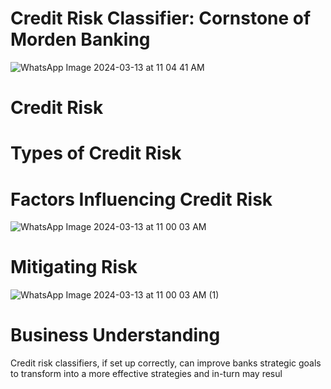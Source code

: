 # Credit Risk Classifier: Cornstone of Morden Banking

![WhatsApp Image 2024-03-13 at 11 04 41 AM](https://github.com/georgembugua00/credit_risk_classifier/assets/151632200/36c695a3-8cb6-4605-beee-1f1fd51549e6)
# Credit Risk

# Types of Credit Risk

# Factors Influencing Credit Risk

![WhatsApp Image 2024-03-13 at 11 00 03 AM](https://github.com/georgembugua00/credit_risk_classifier/assets/151632200/46444d8f-14a1-49b4-be94-29f794aa8df3)

# Mitigating Risk

![WhatsApp Image 2024-03-13 at 11 00 03 AM (1)](https://github.com/georgembugua00/credit_risk_classifier/assets/151632200/80b43b93-eae4-4042-b1bf-f40b30246a04)


# Business Understanding
Credit risk classifiers, if set up correctly, can improve banks strategic goals to transform into a more effective strategies and in-turn may resul
